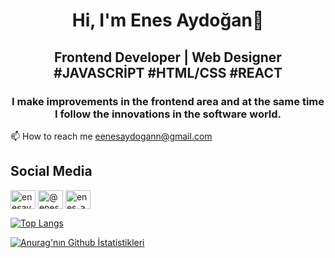 <h1 align="center">Hi, I'm Enes Aydoğan👋</h1>

<h2 align="center">Frontend Developer | Web Designer <br>
#JAVASCRİPT #HTML/CSS #REACT  </h2>

<h3 align="center">I make improvements in the frontend area and at the same time I follow the innovations in the software world.</h3>

📫 How to reach me eenesaydogann@gmail.com

## Social Media


<p align="left">
<a href="https://linkedin.com/in/enesaydogann" target="blank"><img align="center" src="https://raw.githubusercontent.com/rahuldkjain/github-profile-readme-generator/master/src/images/icons/Social/linked-in-alt.svg" alt="enesaydogann" height="30" width="40" /></a>
<a href="https://medium.com/@enesaydogan65" target="blank"><img align="center" src="https://raw.githubusercontent.com/rahuldkjain/github-profile-readme-generator/master/src/images/icons/Social/medium.svg" alt="@enesaydogan65" height="30" width="40" /></a>
<a href="https://www.hackerrank.com/enes_aydogan65" target="blank"><img align="center" src="https://raw.githubusercontent.com/rahuldkjain/github-profile-readme-generator/master/src/images/icons/Social/hackerrank.svg" alt="enes_aydogan65" height="30" width="40" /></a>
</p>


[![Top Langs](https://github-readme-stats.vercel.app/api/top-langs/?username=Enesaydgn1&layout=compact)](https://github.com/anuraghazra/github-readme-stats)

[![Anurag'nın Github İstatistikleri](https://github-readme-stats.vercel.app/api?username=Enesaydgn1&show_icons=true&theme=radical)](https://github.com/anuraghazra/github-readme-stats)



